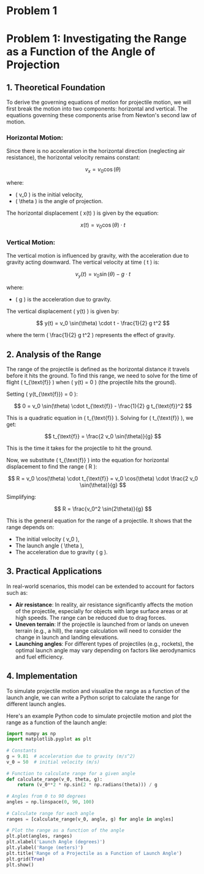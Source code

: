 # Problem 1
 
# Problem 1: Investigating the Range as a Function of the Angle of Projection
 
## 1. Theoretical Foundation
 
To derive the governing equations of motion for projectile motion, we will first break the motion into two components: horizontal and vertical. The equations governing these components arise from Newton's second law of motion.
 
### Horizontal Motion:
Since there is no acceleration in the horizontal direction (neglecting air resistance), the horizontal velocity remains constant:
 
$$
v_x = v_0 \cos(\theta)
$$
 
where:
- \( v_0 \) is the initial velocity,
- \( \theta \) is the angle of projection.
 
The horizontal displacement \( x(t) \) is given by the equation:
 
$$
x(t) = v_0 \cos(\theta) \cdot t
$$
 
### Vertical Motion:
The vertical motion is influenced by gravity, with the acceleration due to gravity acting downward. The vertical velocity at time \( t \) is:
 
$$
v_y(t) = v_0 \sin(\theta) - g \cdot t
$$
 
where:
- \( g \) is the acceleration due to gravity.
 
The vertical displacement \( y(t) \) is given by:
 
$$
y(t) = v_0 \sin(\theta) \cdot t - \frac{1}{2} g t^2
$$
 
where the term \( \frac{1}{2} g t^2 \) represents the effect of gravity.
 
## 2. Analysis of the Range
 
The range of the projectile is defined as the horizontal distance it travels before it hits the ground. To find this range, we need to solve for the time of flight \( t_{\text{f}} \) when \( y(t) = 0 \) (the projectile hits the ground).
 
Setting \( y(t_{\text{f}}) = 0 \):
 
$$
0 = v_0 \sin(\theta) \cdot t_{\text{f}} - \frac{1}{2} g t_{\text{f}}^2
$$
 
This is a quadratic equation in \( t_{\text{f}} \). Solving for \( t_{\text{f}} \), we get:
 
$$
t_{\text{f}} = \frac{2 v_0 \sin(\theta)}{g}
$$
 
This is the time it takes for the projectile to hit the ground.
 
Now, we substitute \( t_{\text{f}} \) into the equation for horizontal displacement to find the range \( R \):
 
$$
R = v_0 \cos(\theta) \cdot t_{\text{f}} = v_0 \cos(\theta) \cdot \frac{2 v_0 \sin(\theta)}{g}
$$
 
Simplifying:
 
$$
R = \frac{v_0^2 \sin(2\theta)}{g}
$$
 
This is the general equation for the range of a projectile. It shows that the range depends on:
- The initial velocity \( v_0 \),
- The launch angle \( \theta \),
- The acceleration due to gravity \( g \).
 
## 3. Practical Applications
 
In real-world scenarios, this model can be extended to account for factors such as:
- **Air resistance**: In reality, air resistance significantly affects the motion of the projectile, especially for objects with large surface areas or at high speeds. The range can be reduced due to drag forces.
- **Uneven terrain**: If the projectile is launched from or lands on uneven terrain (e.g., a hill), the range calculation will need to consider the change in launch and landing elevations.
- **Launching angles**: For different types of projectiles (e.g., rockets), the optimal launch angle may vary depending on factors like aerodynamics and fuel efficiency.
 
## 4. Implementation
 
To simulate projectile motion and visualize the range as a function of the launch angle, we can write a Python script to calculate the range for different launch angles.
 
Here's an example Python code to simulate projectile motion and plot the range as a function of the launch angle:
 
```python
import numpy as np
import matplotlib.pyplot as plt
 
# Constants
g = 9.81  # acceleration due to gravity (m/s^2)
v_0 = 50  # initial velocity (m/s)
 
# Function to calculate range for a given angle
def calculate_range(v_0, theta, g):
    return (v_0**2 * np.sin(2 * np.radians(theta))) / g
 
# Angles from 0 to 90 degrees
angles = np.linspace(0, 90, 100)
 
# Calculate range for each angle
ranges = [calculate_range(v_0, angle, g) for angle in angles]
 
# Plot the range as a function of the angle
plt.plot(angles, ranges)
plt.xlabel('Launch Angle (degrees)')
plt.ylabel('Range (meters)')
plt.title('Range of a Projectile as a Function of Launch Angle')
plt.grid(True)
plt.show()